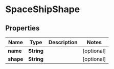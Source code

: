 
# SpaceShipShape

## Properties
Name | Type | Description | Notes
------------ | ------------- | ------------- | -------------
**name** | **String** |  |  [optional]
**shape** | **String** |  |  [optional]



